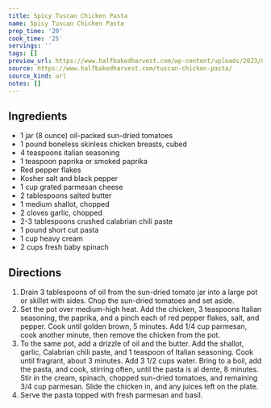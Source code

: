 ```yaml
---
title: Spicy Tuscan Chicken Pasta
name: Spicy Tuscan Chicken Pasta
prep_time: '20'
cook_time: '25'
servings: ''
tags: []
preview_url: https://www.halfbakedharvest.com/wp-content/uploads/2023/02/Spicy-Tuscan-Chicken-Pasta-9.jpg
source: https://www.halfbakedharvest.com/tuscan-chicken-pasta/
source_kind: url
notes: []
---
```


## Ingredients
- 1 jar (8 ounce) oil-packed sun-dried tomatoes
- 1 pound boneless skinless chicken breasts, cubed
- 4 teaspoons italian seasoning
- 1 teaspoon paprika or smoked paprika
- Red pepper flakes
- Kosher salt and black pepper
- 1 cup grated parmesan cheese
- 2 tablespoons salted butter
- 1  medium shallot, chopped
- 2 cloves garlic, chopped
- 2-3 tablespoons crushed calabrian chili paste
- 1 pound short cut pasta
- 1 cup heavy cream
- 2 cups fresh baby spinach


## Directions
1. Drain 3 tablespoons of oil from the sun-dried tomato jar into a large pot or skillet with sides. Chop the sun-dried tomatoes and set aside.
2. Set the pot over medium-high heat. Add the chicken, 3 teaspoons Italian seasoning, the paprika, and a pinch each of red pepper flakes, salt, and pepper. Cook until golden brown, 5 minutes. Add 1/4 cup parmesan, cook another minute, then remove the chicken from the pot.
3. To the same pot, add a drizzle of oil and the butter. Add the shallot, garlic, Calabrian chili paste, and 1 teaspoon of Italian seasoning. Cook until fragrant, about 3 minutes. Add 3 1/2 cups water. Bring to a boil, add the pasta, and cook, stirring often, until the pasta is al dente, 8 minutes. Stir in the cream, spinach, chopped sun-dried tomatoes, and remaining 3/4 cup parmesan. Slide the chicken in, and any juices left on the plate.
4. Serve the pasta topped with fresh parmesan and basil.
